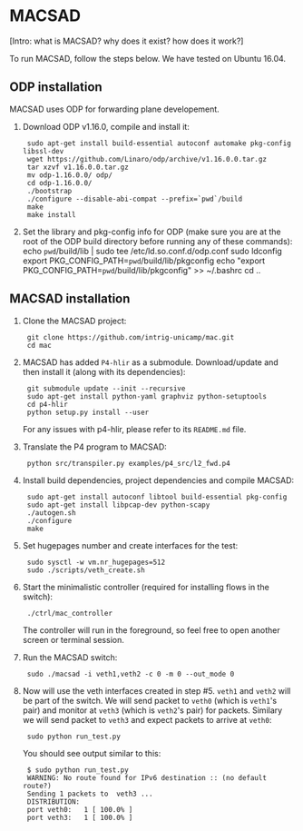 # MACSAD

[Intro: what is MACSAD? why does it exist? how does it work?]

To run MACSAD, follow the steps below. We have tested on Ubuntu 16.04.

## ODP installation

MACSAD uses ODP for forwarding plane developement.

1. Download ODP v1.16.0, compile and install it:

        sudo apt-get install build-essential autoconf automake pkg-config libssl-dev
        wget https://github.com/Linaro/odp/archive/v1.16.0.0.tar.gz
        tar xzvf v1.16.0.0.tar.gz
        mv odp-1.16.0.0/ odp/
        cd odp-1.16.0.0/
        ./bootstrap
        ./configure --disable-abi-compat --prefix=`pwd`/build
        make
        make install

2. Set the library and pkg-config info for ODP (make sure you are at the root
of the ODP build directory before running any of these commands):
        echo `pwd`/build/lib | sudo tee /etc/ld.so.conf.d/odp.conf
        sudo ldconfig
        export PKG_CONFIG_PATH=`pwd`/build/lib/pkgconfig
        echo "export PKG_CONFIG_PATH=`pwd`/build/lib/pkgconfig" >> ~/.bashrc
        cd ..

## MACSAD installation

1. Clone the MACSAD project:

        git clone https://github.com/intrig-unicamp/mac.git
        cd mac

2. MACSAD has added `P4-hlir` as a submodule. Download/update and then install
it (along with its dependencies):

        git submodule update --init --recursive
        sudo apt-get install python-yaml graphviz python-setuptools
        cd p4-hlir
        python setup.py install --user

    For any issues with p4-hlir, please refer to its `README.md` file.

3. Translate the P4 program to MACSAD:

        python src/transpiler.py examples/p4_src/l2_fwd.p4

4. Install build dependencies, project dependencies and compile MACSAD:

        sudo apt-get install autoconf libtool build-essential pkg-config
        sudo apt-get install libpcap-dev python-scapy
        ./autogen.sh
        ./configure
        make

5. Set hugepages number and create interfaces for the test:

        sudo sysctl -w vm.nr_hugepages=512
        sudo ./scripts/veth_create.sh

6. Start the minimalistic controller (required for installing flows in the
switch):

        ./ctrl/mac_controller

    The controller will run in the foreground, so feel free to open another
    screen or terminal session.

7. Run the MACSAD switch:

        sudo ./macsad -i veth1,veth2 -c 0 -m 0 --out_mode 0

8. Now will use the veth interfaces created in step #5. `veth1` and `veth2` will
be part of the switch. We will send packet to `veth0` (which is `veth1`'s pair)
and monitor at `veth3` (which is `veth2`'s pair) for packets. Similary we will
send packet to `veth3` and expect packets to arrive at `veth0`:

        sudo python run_test.py

    You should see output similar to this:

        $ sudo python run_test.py
        WARNING: No route found for IPv6 destination :: (no default route?)
        Sending 1 packets to  veth3 ...
        DISTRIBUTION:
        port veth0:   1 [ 100.0% ]
        port veth3:   1 [ 100.0% ]
